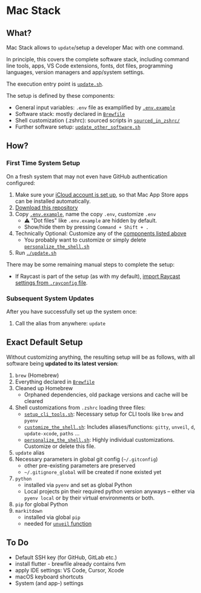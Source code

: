 # Mac Stack

## What?

Mac Stack allows to `update`/setup a developer Mac with one command.

In principle, this covers the complete software stack, including command line tools, apps, VS Code extensions, fonts, dot files, programming languages, version managers and app/system settings.

The execution entry point is [`update.sh`](update.sh).

The setup is defined by these components:
* General input variables: `.env` file as examplified by [`.env.example`](.env.example)
* Software stack: mostly declared in [`Brewfile`](Brewfile)
* Shell customization (.zshrc): sourced scripts in [`sourced_in_zshrc/`](scripts/sourced_in_zshrc)
* Further software setup: [`update_other_software.sh`](scripts/update_other_software.sh)

## How?

### First Time System Setup

On a fresh system that may not even have GitHub authentication configured:

1. Make sure your [iCloud account is set up](https://support.apple.com/en-us/102314), so that Mac App Store apps can be installed automatically.
2. [Download this repository](https://github.com/codeface-io/mac-stack/archive/refs/heads/master.zip)
3. Copy [`.env.example`](.env.example), name the copy `.env`, customize `.env`
   - ⚠️ "Dot files" like `.env.example` are hidden by default.
   - Show/hide them by pressing `Command + Shift + .`
4. Technically Optional: Customize any of the [components listed above](#what)
   - You probably want to customize or simply delete [`personalize_the_shell.sh`](scripts/sourced_in_zshrc/personalize_the_shell.sh)
5. Run [`./update.sh`](update.sh)

There may be some remaining manual steps to complete the setup:

* If Raycast is part of the setup (as with my default), [import Raycast settings from `.rayconfig` file](raycast/README.md#setup).

### Subsequent System Updates

After you have successfully set up the system once:

1. Call the alias from anywhere: `update`

## Exact Default Setup

Without customizing anything, the resulting setup will be as follows, with all software being **updated to its latest version**:

1. `brew` (Homebrew)
2. Everything declared in [`Brewfile`](Brewfile)
3. Cleaned up Homebrew
   - Orphaned dependencies, old package versions and cache will be cleared
4. Shell customizations from `.zshrc` loading three files:
   - [`setup_cli_tools.sh`](scripts/sourced_in_zshrc/setup_cli_tools.sh): Necessary setup for CLI tools like `brew` and `pyenv`
   - [`customize_the_shell.sh`](scripts/sourced_in_zshrc/customize_the_shell.sh): Includes aliases/functions: `gitty`, `unveil`, `d`, `update-xcode`, `paths` ...
   - [`personalize_the_shell.sh`](scripts/sourced_in_zshrc/personalize_the_shell.sh): Highly individual customizations. Customize or delete this file.
5. `update` alias
6. Necessary parameters in global git config (`~/.gitconfig`)
   - other pre-existing parameters are preserved
   - `~/.gitignore_global` will be created if none existed yet
7. `python`
   - installed via `pyenv` and set as global Python
   - Local projects pin their required python version anyways – either via `pyenv local` or by their virtual environments or both.
8. `pip` for global Python
9. `markitdown`
   - installed via global `pip`
   - needed for [`unveil` function](scripts/sourced_in_zshrc/customize_the_shell.sh)

## To Do

* Default SSH key (for GitHub, GitLab etc.)
* install flutter - brewfile already contains fvm
* apply IDE settings: VS Code, Cursor, Xcode
* macOS keyboard shortcuts
* System (and app-) settings
